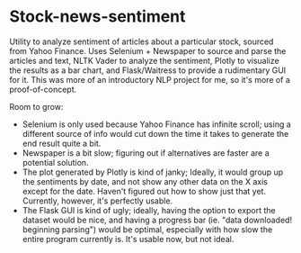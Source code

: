 # Stock-news-sentiment

Utility to analyze sentiment of articles about a particular stock, sourced from Yahoo Finance. 
Uses Selenium + Newspaper to source and parse the articles and text, NLTK Vader to analyze the sentiment, Plotly to visualize the results as a bar chart, and Flask/Waitress to provide a rudimentary GUI for it. This was more of an introductory NLP project for me, so it's more of a proof-of-concept.

Room to grow:
* Selenium is only used because Yahoo Finance has infinite scroll; using a different source of info would cut down the time it takes to generate the end result quite a bit. 
* Newspaper is a bit slow; figuring out if alternatives are faster are a potential solution.
* The plot generated by Plotly is kind of janky; Ideally, it would group up the sentiments by date, and not show any other data on the X axis except for the date. Haven't figured out how to show just that yet. Currently, however, it's perfectly usable.
* The Flask GUI is kind of ugly; ideally, having the option to export the dataset would be nice, and having a progress bar (ie. "data downloaded! beginning parsing") would be optimal, especially with how slow the entire program currently is. It's usable now, but not ideal.
